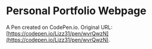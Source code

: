 # Personal Portfolio Webpage

A Pen created on CodePen.io. Original URL: [https://codepen.io/Lizz31/pen/wvrQwzN](https://codepen.io/Lizz31/pen/wvrQwzN).

